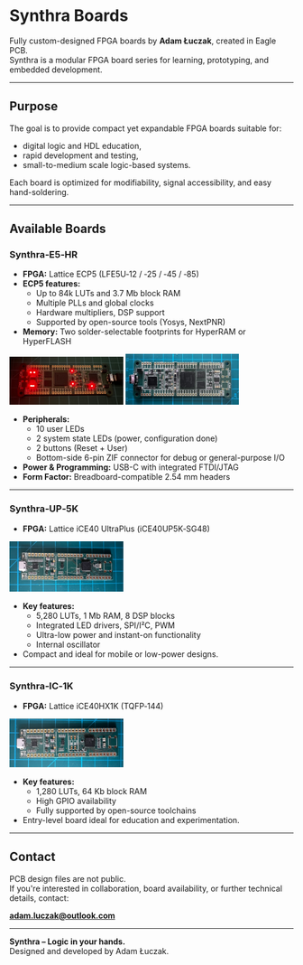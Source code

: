 # Synthra Boards

Fully custom-designed FPGA boards by **Adam Łuczak**, created in Eagle PCB.  
Synthra is a modular FPGA board series for learning, prototyping, and embedded development.

---

## Purpose

The goal is to provide compact yet expandable FPGA boards suitable for:

- digital logic and HDL education,
- rapid development and testing,
- small-to-medium scale logic-based systems.

Each board is optimized for modifiability, signal accessibility, and easy hand-soldering.

---

## Available Boards

### Synthra‑E5‑HR

- **FPGA:** Lattice ECP5 (LFE5U‑12 / ‑25 / ‑45 / ‑85)
- **ECP5 features:**
  - Up to 84k LUTs and 3.7 Mb block RAM
  - Multiple PLLs and global clocks
  - Hardware multipliers, DSP support
  - Supported by open-source tools (Yosys, NextPNR)
- **Memory:** Two solder-selectable footprints for HyperRAM or HyperFLASH

<img src="./working_synthra.JPG" alt="Synthra‑E5‑HR" width="40%">
<img src="./SYNTHRA-E5-HR.JPG" alt="Synthra‑E5‑HR" width="40%">

- **Peripherals:**
  - 10 user LEDs
  - 2 system state LEDs (power, configuration done)
  - 2 buttons (Reset + User)
  - Bottom-side 6-pin ZIF connector for debug or general-purpose I/O
- **Power & Programming:** USB-C with integrated FTDI/JTAG
- **Form Factor:** Breadboard-compatible 2.54 mm headers

---

### Synthra‑UP‑5K

- **FPGA:** Lattice iCE40 UltraPlus (iCE40UP5K‑SG48)

<img src="./SYNTHRA-UP-5K.JPG" alt="Synthra‑E5‑HR" width="40%">

- **Key features:**
  - 5,280 LUTs, 1 Mb RAM, 8 DSP blocks
  - Integrated LED drivers, SPI/I²C, PWM
  - Ultra-low power and instant-on functionality
  - Internal oscillator
- Compact and ideal for mobile or low-power designs.

---

### Synthra‑IC‑1K

- **FPGA:** Lattice iCE40HX1K (TQFP‑144)

<img src="./SYNTHRA-IC-1K.JPG" alt="Synthra‑E5‑HR" width="40%">
  
- **Key features:**
  - 1,280 LUTs, 64 Kb block RAM
  - High GPIO availability
  - Fully supported by open-source toolchains
- Entry-level board ideal for education and experimentation.

---

## Contact

PCB design files are not public.  
If you're interested in collaboration, board availability, or further technical details, contact:

**adam.luczak@outlook.com**

---

**Synthra – Logic in your hands.**  
Designed and developed by Adam Łuczak.
